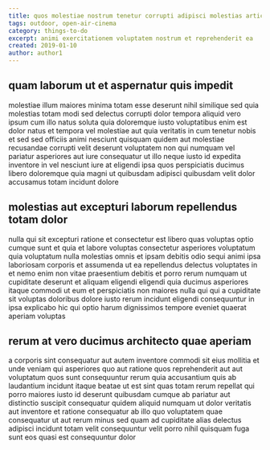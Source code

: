 ```yaml
---
title: quos molestiae nostrum tenetur corrupti adipisci molestias article 5992
tags: outdoor, open-air-cinema
category: things-to-do
excerpt: animi exercitationem voluptatem nostrum et reprehenderit ea
created: 2019-01-10
author: author1
---
```


## quam laborum ut et aspernatur quis impedit

molestiae illum maiores minima totam esse deserunt nihil similique sed quia molestias totam modi sed delectus corrupti dolor tempora aliquid vero ipsum cum illo natus soluta quia doloremque iusto voluptatibus enim est dolor natus et tempora vel molestiae aut quia veritatis in cum tenetur nobis et sed sed officiis animi nesciunt quisquam quidem aut molestiae recusandae corrupti velit deserunt voluptatem non qui numquam vel pariatur asperiores aut iure consequatur ut illo neque iusto id expedita inventore in vel nesciunt iure at eligendi ipsa quos perspiciatis ducimus libero doloremque quia magni ut quibusdam adipisci quibusdam velit dolor accusamus totam incidunt dolore

## molestias aut excepturi laborum repellendus totam dolor

nulla qui sit excepturi ratione et consectetur est libero quas voluptas optio cumque sunt et quia et labore voluptas consectetur asperiores voluptatum quia voluptatum nulla molestias omnis et ipsam debitis odio sequi animi ipsa laboriosam corporis et assumenda ut ea repellendus delectus voluptates in et nemo enim non vitae praesentium debitis et porro rerum numquam ut cupiditate deserunt et aliquam eligendi eligendi quia ducimus asperiores itaque commodi ut eum et perspiciatis non maiores nulla qui qui a cupiditate sit voluptas doloribus dolore iusto rerum incidunt eligendi consequuntur in ipsa explicabo hic qui optio harum dignissimos tempore eveniet quaerat aperiam voluptas

## rerum at vero ducimus architecto quae aperiam

a corporis sint consequatur aut autem inventore commodi sit eius mollitia et unde veniam qui asperiores quo aut ratione quos reprehenderit aut aut voluptatum quos sunt consequuntur rerum quia accusantium quis ab laudantium incidunt itaque beatae ut est sint quas totam rerum repellat qui porro maiores iusto id deserunt quibusdam cumque ab pariatur aut distinctio suscipit consequatur quidem aliquid numquam ut dolor veritatis aut inventore et ratione consequatur ab illo quo voluptatem quae consequatur ut aut rerum minus sed quam ad cupiditate alias delectus adipisci incidunt totam velit consequuntur velit porro nihil quisquam fuga sunt eos quasi est consequuntur dolor
